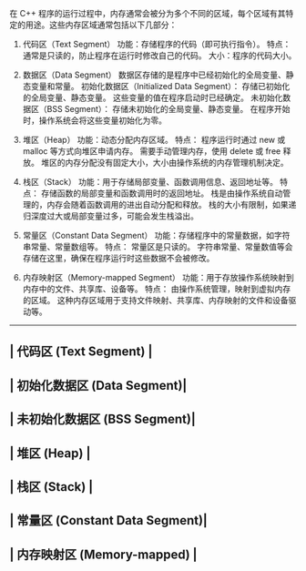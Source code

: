 在 C++ 程序的运行过程中，内存通常会被分为多个不同的区域，每个区域有其特定的用途。这些内存区域通常包括以下几部分：

1. 代码区（Text Segment）
  功能：存储程序的代码（即可执行指令）。
  特点：通常是只读的，防止程序在运行时修改自己的代码。
  大小：程序的代码大小。

3. 数据区（Data Segment）
数据区存储的是程序中已经初始化的全局变量、静态变量和常量。
初始化数据区（Initialized Data Segment）：
  存储已初始化的全局变量、静态变量。
  这些变量的值在程序启动时已经确定。
  未初始化数据区（BSS Segment）：
  存储未初始化的全局变量、静态变量。
  在程序开始时，操作系统会将这些变量初始化为零。

4. 堆区（Heap）
  功能：动态分配内存区域。
  特点：
    程序运行时通过 new 或 malloc 等方式向堆区申请内存。
    需要手动管理内存，使用 delete 或 free 释放。
    堆区的内存分配没有固定大小，大小由操作系统的内存管理机制决定。

6. 栈区（Stack）
  功能：用于存储局部变量、函数调用信息、返回地址等。
  特点：
    存储函数的局部变量和函数调用时的返回地址。
    栈是由操作系统自动管理的，内存会随着函数调用的进出自动分配和释放。
    栈的大小有限制，如果递归深度过大或局部变量过多，可能会发生栈溢出。

8. 常量区（Constant Data Segment）
  功能：存储程序中的常量数据，如字符串常量、常量数组等。
  特点：
    常量区是只读的。
    字符串常量、常量数值等会存储在这里，确保在程序运行时这些数据不会被修改。
   
10. 内存映射区（Memory-mapped Segment）
  功能：用于存放操作系统映射到内存中的文件、共享库、设备等。
  特点：
    由操作系统管理，映射到虚拟内存的区域。
    这种内存区域用于支持文件映射、共享库、内存映射的文件和设备驱动等。


  -------------------------------
 |        代码区 (Text Segment) |
  -------------------------------
 |     初始化数据区 (Data Segment)|
  -------------------------------
 |     未初始化数据区 (BSS Segment)|
  -------------------------------
 |               堆区 (Heap)       |
  -------------------------------
 |               栈区 (Stack)      |
  -------------------------------
 |     常量区 (Constant Data Segment)|
  -------------------------------
 |      内存映射区 (Memory-mapped) |
  -------------------------------


